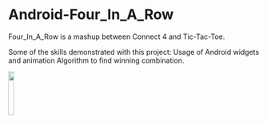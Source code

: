 # Android-Four_In_A_Row
Four_In_A_Row is a mashup between Connect 4 and Tic-Tac-Toe.

Some of the skills demonstrated with this project:
Usage of Android widgets and animation
Algorithm to find winning combination.


<img src="https://cloud.githubusercontent.com/assets/5784029/18617525/8eee839a-7d9f-11e6-878d-6b68a56aee19.png" width="15%"></img> 
